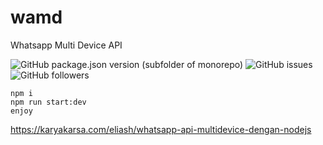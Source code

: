 # wamd
Whatsapp Multi Device API

![GitHub package.json version (subfolder of monorepo)](https://img.shields.io/github/package-json/v/eliash9/wamd) ![GitHub issues](https://img.shields.io/github/issues/eliash9/wamd) ![GitHub followers](https://img.shields.io/github/followers/eliash9?style=social)
```
npm i
npm run start:dev
enjoy
```
https://karyakarsa.com/eliash/whatsapp-api-multidevice-dengan-nodejs

